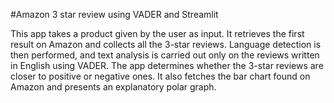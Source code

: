 #Amazon 3 star review using VADER and Streamlit

This app takes a product given by the user as input. It retrieves the first result on Amazon and collects all the 3-star reviews. Language detection is then performed, and text analysis is carried out only on the reviews written in English using VADER. The app determines whether the 3-star reviews are closer to positive or negative ones. It also fetches the bar chart found on Amazon and presents an explanatory polar graph.




